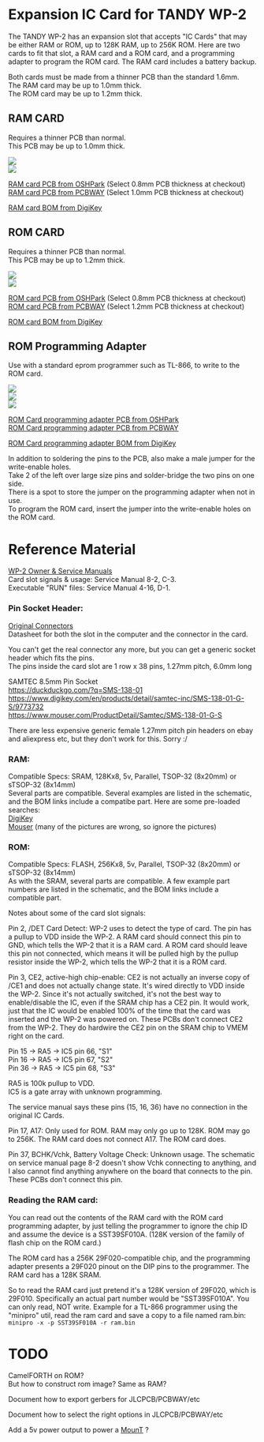 # Expansion IC Card for TANDY WP-2

The TANDY WP-2 has an expansion slot that accepts "IC Cards" that may be either RAM or ROM, up to 128K RAM, up to 256K ROM. Here are two cards to fit that slot, a RAM card and a ROM card, and a programming adapter to program the ROM card. The RAM card includes a battery backup.

Both cards must be made from a thinner PCB than the standard 1.6mm.  
The RAM card may be up to 1.0mm thick.  
The ROM card may be up to 1.2mm thick.  

## RAM CARD  

Requires a thinner PCB than normal.  
This PCB may be up to 1.0mm thick.  

![](WP-2_IC_Card_RAM.jpg)  
![](PCB/WP-2_IC_Card_RAM.svg)  

[RAM card PCB from OSHPark](https://oshpark.com/shared_projects/9GL8sgML) (Select 0.8mm PCB thickness at checkout)  
[RAM card PCB from PCBWAY](https://www.pcbway.com/project/shareproject/WP_2_RAM_IC_Card.html) (Select 1.0mm PCB thickness at checkout)

[RAM card BOM from DigiKey](https://www.digikey.com/short/z0bfvq)


## ROM CARD

Requires a thinner PCB than normal.  
This PCB may be up to 1.2mm thick.  

![](WP-2_IC_Card_ROM.jpg)  
![](PCB/WP-2_IC_Card_ROM.svg)  

[ROM card PCB from OSHPark](https://oshpark.com/shared_projects/X0Se70ZD) (Select 0.8mm PCB thickness at checkout)  
[ROM card PCB from PCBWAY](https://www.pcbway.com/project/shareproject/WP_2_ROM_IC_Card.html) (Select 1.2mm PCB thickness at checkout)  

[ROM card BOM from DigiKey](https://www.digikey.com/short/zn95jj)


## ROM Programming Adapter
Use with a standard eprom programmer such as TL-866, to write to the ROM card.

![](WP-2_IC_Card_ROM_programming_adapter.jpg)  
![](WP-2_IC_Card_ROM_programming_adapter_2.jpg)  
![](PCB/WP-2_IC_Card_ROM_programming_adapter.svg)  

[ROM Card programming adapter PCB from OSHPark](https://oshpark.com/shared_projects/tvMoYMrG)  
[ROM Card programming adapter PCB from PCBWAY](https://www.pcbway.com/project/shareproject/WP_2_IC_Card_ROM_programming_adapter.html)

[ROM Card programming adapter BOM from DigiKey](https://www.digikey.com/short/zv3j4c)

In addition to soldering the pins to the PCB, also make a male jumper for the write-enable holes.  
Take 2 of the left over large size pins and solder-bridge the two pins on one side.  
There is a spot to store the jumper on the programming adapter when not in use.  
To program the ROM card, insert the jumper into the write-enable holes on the ROM card.

# Reference Material
[WP-2 Owner & Service Manuals](https://archive.org/search.php?query=Tandy%20WP-2)  
Card slot signals & usage: Service Manual 8-2, C-3.  
Executable "RUN" files: Service Manual 4-16, D-1.  

### Pin Socket Header:  
[Original Connectors](ref/JC20-B38S-F1.pdf)  
Datasheet for both the slot in the computer and the connector in the card.  

You can't get the real connector any more, but you can get a generic socket header which fits the pins.  
The pins inside the card slot are 1 row x 38 pins, 1.27mm pitch, 6.0mm long

SAMTEC 8.5mm Pin Socket  
<https://duckduckgo.com/?q=SMS-138-01>  
<https://www.digikey.com/en/products/detail/samtec-inc/SMS-138-01-G-S/9773732>  
<https://www.mouser.com/ProductDetail/Samtec/SMS-138-01-G-S>  

There are less expensive generic female 1.27mm pitch pin headers on ebay and aliexpress etc, but they don't work for this. Sorry :/

### RAM:  
Compatible Specs: SRAM, 128Kx8, 5v, Parallel, TSOP-32 (8x20mm) or sTSOP-32 (8x14mm)  
Several parts are compatible. Several examples are listed in the schematic, and the BOM links include a compatibe part.  Here are some pre-loaded searches:  
[DigiKey](https://www.digikey.com/short/zw38nv)  
[Mouser](https://mou.sr/2GcUWHl) (many of the pictures are wrong, so ignore the pictures)  

### ROM:  
Compatible Specs: FLASH, 256Kx8, 5v, Parallel, TSOP-32 (8x20mm) or sTSOP-32 (8x14mm)  
As with the SRAM, several parts are compatible. A few example part numbers are listed in the schematic, and the BOM links include a compatible part.  

Notes about some of the card slot signals:  

Pin 2, /DET Card Detect: WP-2 uses to detect the type of card. The pin has a pullup to VDD inside the WP-2. A RAM card should connect this pin to GND, which tells the WP-2 that it is a RAM card. A ROM card should leave this pin not connected, which means it will be pulled high by the pullup resistor inside the WP-2, which tells the WP-2 that it is a ROM card.

Pin 3, CE2, active-high chip-enable: CE2 is not actually an inverse copy of /CE1 and does not actually change state. It's wired directly to VDD inside the WP-2. Since it's not actually switched, it's not the best way to enable/disable the IC, even if the SRAM chip has a CE2 pin. It would work, just that the IC would be enabled 100% of the time that the card was inserted and the WP-2 was powered on. These PCBs don't connect CE2 from the WP-2. They do hardwire the CE2 pin on the SRAM chip to VMEM right on the card.

Pin 15 -> RA5 -> IC5 pin 66, "S1"  
Pin 16 -> RA5 -> IC5 pin 67, "S2"  
Pin 36 -> RA5 -> IC5 pin 68, "S3"  

RA5 is 100k pullup to VDD.  
IC5 is a gate array with unknown programming.  

The service manual says these pins (15, 16, 36) have no connection in the original IC Cards.

Pin 17, A17: Only used for ROM. RAM may only go up to 128K. ROM may go to 256K. The RAM card does not connect A17. The ROM card does.

Pin 37, BCHK/Vchk, Battery Voltage Check: Unknown usage. The schematic on service manual page 8-2 doesn't show Vchk connecting to anything, and I also cannot find anything anywhere on the board that connects to the pin. These PCBs don't connect this pin.  

### Reading the RAM card:  
You can read out the contents of the RAM card with the ROM card programming adapter, by just telling the programmer to ignore the chip ID and assume the device is a SST39SF010A. (128K version of the family of flash chip on the ROM card.)

The ROM card has a 256K 29F020-compatible chip, and the programming adapter presents a 29F020 pinout on the DIP pins to the programmer. The RAM card has a 128K SRAM.

So to read the RAM card just pretend it's a 128K version of 29F020, which is 29F010. Specifically an actual part number would be "SST39SF010A".   You can only read, NOT write. 
Example for a TL-866 programmer using the "minipro" util, read the ram card and save a copy to a file named ram.bin:
`minipro -x -p SST39SF010A -r ram.bin`

# TODO
CamelFORTH on ROM?  
But how to construct rom image? Same as RAM?

Document how to export gerbers for JLCPCB/PCBWAY/etc  

Document how to select the right options in JLCPCB/PCBWAY/etc  

Add a 5v power output to power a [MounT](https://github.com/bkw777/MounT) ?
